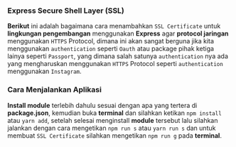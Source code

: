 ### Express Secure Shell Layer (SSL)

**Berikut** ini adalah bagaimana cara menambahkan `SSL Certificate` untuk **lingkungan pengembangan** menggunakan **Express** agar **protocol jaringan** menggunakan `HTTPS`  Protocol, dimana ini akan sangat berguna jika kita menggunakan `authentication` seperti `Oauth` atau package pihak ketiga lainya seperti `Passport`, yang dimana salah satunya `authentication` nya ada yang mengharuskan menggunakan `HTTPS`  Protocol seperti `authentication` menggunakan `Instagram`.

### Cara Menjalankan Aplikasi
**Install module** terlebih dahulu sesuai dengan apa yang tertera di **package.json**, kemudian buka **terminal** dan silahkan ketikan `npm install` atau `yarn add`, setelah selesai menginstall **module** tersebut lalu silahkan jalankan dengan cara mengetikan `npm run s` atau `yarn run s` dan untuk membuat `SSL Certificate` silahkan mengetikan `npm run g` pada **terminal**.